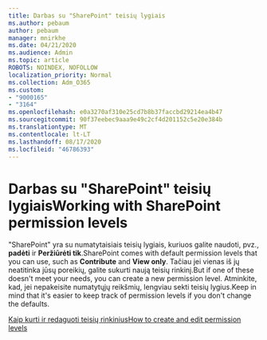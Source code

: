 ```yaml
---
title: Darbas su "SharePoint" teisių lygiais
ms.author: pebaum
author: pebaum
manager: mnirkhe
ms.date: 04/21/2020
ms.audience: Admin
ms.topic: article
ROBOTS: NOINDEX, NOFOLLOW
localization_priority: Normal
ms.collection: Adm_O365
ms.custom:
- "9000165"
- "3164"
ms.openlocfilehash: e0a3270af310e25cd7b8b37faccbd29214ea4b47
ms.sourcegitcommit: 90f37eebec9aaa9e49c2cf4d201152c5e20e384b
ms.translationtype: MT
ms.contentlocale: lt-LT
ms.lasthandoff: 08/17/2020
ms.locfileid: "46786393"
---
```

# <a name="working-with-sharepoint-permission-levels"></a><span data-ttu-id="164b3-102">Darbas su "SharePoint" teisių lygiais</span><span class="sxs-lookup"><span data-stu-id="164b3-102">Working with SharePoint permission levels</span></span>

<span data-ttu-id="164b3-103">"SharePoint" yra su numatytaisiais teisių lygiais, kuriuos galite naudoti, pvz., **padėti** ir **Peržiūrėti tik**.</span><span class="sxs-lookup"><span data-stu-id="164b3-103">SharePoint comes with default permission levels that you can use, such as **Contribute** and **View only**.</span></span> <span data-ttu-id="164b3-104">Tačiau jei vienas iš jų neatitinka jūsų poreikių, galite sukurti naują teisių rinkinį.</span><span class="sxs-lookup"><span data-stu-id="164b3-104">But if one of these doesn't meet your needs, you can create a new permission level.</span></span> <span data-ttu-id="164b3-105">Atminkite, kad, jei nepakeisite numatytųjų reikšmių, lengviau sekti teisių lygius.</span><span class="sxs-lookup"><span data-stu-id="164b3-105">Keep in mind that it's easier to keep track of permission levels if you don't change the defaults.</span></span>

[<span data-ttu-id="164b3-106">Kaip kurti ir redaguoti teisių rinkinius</span><span class="sxs-lookup"><span data-stu-id="164b3-106">How to create and edit permission levels</span></span>](https://docs.microsoft.com/sharepoint/how-to-create-and-edit-permission-levels)